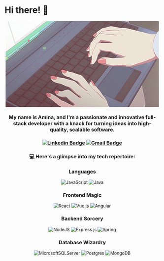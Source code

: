 # Hi there! 👋

<div align='center'>
  <img src = 'https://github.com/amina-alibasic/amina-alibasic/blob/8bbcfa833bf30ef8f52f1903684ae17208d46e0d/images/computer-typing.gif' alt = 'Computer Typing' align='center'/>
</div>

<h3 align="center"> My name is Amina, and I'm a passionate and innovative full-stack developer with a knack for turning ideas into high-quality, scalable software. </h3>

<h3 align='center'>

[![Linkedin Badge](https://img.shields.io/badge/-AminaAlibasic-blue?style=flat&logo=Linkedin&logoColor=white&link=https://www.linkedin.com/in/amina-alibasic)](https://www.linkedin.com/in/amina-alibasic) [![Gmail Badge](https://img.shields.io/badge/-alibasicamina@outlook.com-c14438?style=flat&logo=Gmail&logoColor=white&link=mailto:alibasicamina@outlook.com)](mailto:alibasicamina@outlook.com)

</h3>

 <h3 align="center"> 💻 Here's a glimpse into my tech repertoire:</h3>
<div align='center'/>
  
### Languages 
![JavaScript](https://img.shields.io/badge/javascript-%23323330.svg?style=for-the-badge&logo=javascript&logoColor=%23F7DF1E) 
![Java](https://img.shields.io/badge/java-%23ED8B00.svg?style=for-the-badge&logo=openjdk&logoColor=white)

### Frontend Magic
![React](https://img.shields.io/badge/react-%2320232a.svg?style=for-the-badge&logo=react&logoColor=%2361DAFB)
![Vue.js](https://img.shields.io/badge/vuejs-%2335495e.svg?style=for-the-badge&logo=vuedotjs&logoColor=%234FC08D)
![Angular](https://img.shields.io/badge/angular-%23DD0031.svg?style=for-the-badge&logo=angular&logoColor=white)

### Backend Sorcery
![NodeJS](https://img.shields.io/badge/node.js-6DA55F?style=for-the-badge&logo=node.js&logoColor=white)
![Express.js](https://img.shields.io/badge/express.js-%23404d59.svg?style=for-the-badge&logo=express&logoColor=%2361DAFB)
![Spring](https://img.shields.io/badge/spring-%236DB33F.svg?style=for-the-badge&logo=spring&logoColor=white)

### Database Wizardry
![MicrosoftSQLServer](https://img.shields.io/badge/Microsoft%20SQL%20Server-CC2927?style=for-the-badge&logo=microsoft%20sql%20server&logoColor=white)
![Postgres](https://img.shields.io/badge/postgres-%23316192.svg?style=for-the-badge&logo=postgresql&logoColor=white)
![MongoDB](https://img.shields.io/badge/MongoDB-%234ea94b.svg?style=for-the-badge&logo=mongodb&logoColor=white)

</div>
